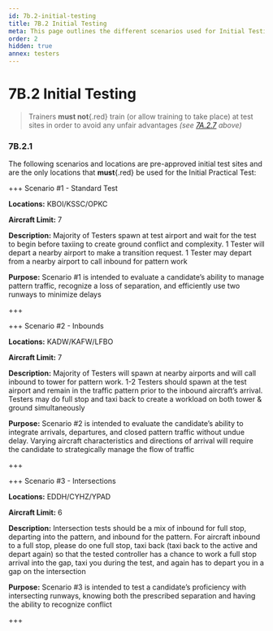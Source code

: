 ```yaml
---
id: 7b.2-initial-testing
title: 7B.2 Initial Testing
meta: This page outlines the different scenarios used for Initial Testing.
order: 2
hidden: true
annex: testers
---
```


# 7B.2 Initial Testing 



> Trainers **must not**{.red} train (or allow training to take place) at test sites in order to avoid any unfair advantages *(see [7A.2.7](/guide/atc-manual/7a.-trainers/7a.2-training-structure#7a.2.7) above)*



### 7B.2.1

The following scenarios and locations are pre-approved initial test sites and are the only locations that **must**{.red} be used for the Initial Practical Test:



+++ Scenario #1 - Standard Test

**Locations:** KBOI/KSSC/OPKC

**Aircraft Limit:** 7

**Description:** Majority of Testers spawn at test airport and wait for the test to begin before taxiing to create ground conflict and complexity. 1 Tester will depart a nearby airport to make a transition request. 1 Tester may depart from a nearby airport to call inbound for pattern work

**Purpose:** Scenario #1 is intended to evaluate a candidate’s ability to manage pattern traffic, recognize a loss of separation, and efficiently use two runways to minimize delays

+++



+++ Scenario #2 - Inbounds

**Locations:** KADW/KAFW/LFBO

**Aircraft Limit:** 7

**Description:** Majority of Testers will spawn at nearby airports and will call inbound to tower for pattern work. 1-2 Testers should spawn at the test airport and remain in the traffic pattern prior to the inbound aircraft’s arrival. Testers may do full stop and taxi back to create a workload on both tower & ground simultaneously

**Purpose:** Scenario #2 is intended to evaluate the candidate’s ability to integrate arrivals, departures, and closed pattern traffic without undue delay. Varying aircraft characteristics and directions of arrival will require the candidate to strategically manage the flow of traffic

+++



+++ Scenario #3 - Intersections

**Locations:** EDDH/CYHZ/YPAD

**Aircraft Limit:** 6

**Description:** Intersection tests should be a mix of inbound for full stop, departing into the pattern,  and inbound for the pattern. For aircraft inbound to a full stop, please do one full stop, taxi back (taxi back to the active and depart again) so that the tested controller has a chance to work a full stop arrival into the gap, taxi you during the test, and again has to depart you in a gap on the intersection

**Purpose:** Scenario #3 is intended to test a candidate’s proficiency with intersecting runways, knowing both the prescribed separation and having the ability to recognize conflict

+++

